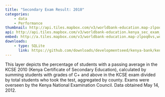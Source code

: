 ```yaml
---
title: "Secondary Exam Result: 2010"
categories: 
    - data
    - Performance
thumbnail: http://api.tiles.mapbox.com/v3/worldbank-education.map-zlpoq0vs,worldbank-education.kenya_sec_exam_10/7/77/63.png128
api: http://api.tiles.mapbox.com/v3/worldbank-education.kenya_sec_exam_10.jsonp
embed: http://a.tiles.mapbox.com/v3/worldbank-education.map-zlpoq0vs,worldbank-education.kenya_sec_exam_10.html#6/-0.1318/37.0899
downloads:
    - type: SQLite
      link: https://github.com/downloads/developmentseed/kenya-bank/kenya-all-indicators-county.zip
---
```

<p>This layer depicts the percentage of students with a passing average in the KCSE 2010 (Kenya Certificate of Secondary Education), calculated by summing students with grades of C+ and above in the KCSE exam divided by total students who took the test, aggregated by county. Exams were overseen by the Kenya National Examination Council. Data obtained May 14, 2012.</p>